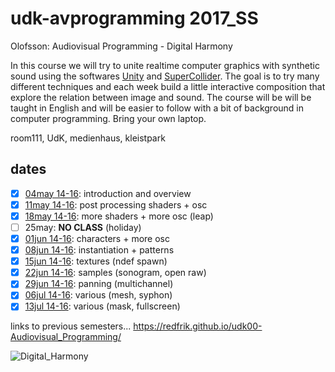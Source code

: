 udk-avprogramming 2017_SS
=========================

Olofsson: Audiovisual Programming - Digital Harmony

In this course we will try to unite realtime computer graphics with synthetic sound using the softwares [Unity](https://unity3d.com) and [SuperCollider](https://supercollider.github.io). The goal is to try many different techniques and each week build a little interactive composition that explore the relation between image and sound.
The course will be will be taught in English and will be easier to follow with a bit of background in computer programming. Bring your own laptop.

room111, UdK, medienhaus, kleistpark

dates
-----

- [x] [04may 14-16](https://github.com/redFrik/udk17-Digital_Harmony/tree/master/udk170504): introduction and overview
- [x] [11may 14-16](https://github.com/redFrik/udk17-Digital_Harmony/tree/master/udk170511): post processing shaders + osc
- [x] [18may 14-16](https://github.com/redFrik/udk17-Digital_Harmony/tree/master/udk170518): more shaders + more osc (leap)
- [ ] 25may: **NO CLASS** (holiday)
- [x] [01jun 14-16](https://github.com/redFrik/udk17-Digital_Harmony/tree/master/udk170601): characters + more osc
- [x] [08jun 14-16](https://github.com/redFrik/udk17-Digital_Harmony/tree/master/udk170608): instantiation + patterns
- [x] [15jun 14-16](https://github.com/redFrik/udk17-Digital_Harmony/tree/master/udk170615): textures (ndef spawn)
- [x] [22jun 14-16](https://github.com/redFrik/udk17-Digital_Harmony/tree/master/udk170622): samples (sonogram, open raw)
- [x] [29jun 14-16](https://github.com/redFrik/udk17-Digital_Harmony/tree/master/udk170629): panning (multichannel)
- [x] [06jul 14-16](https://github.com/redFrik/udk17-Digital_Harmony/tree/master/udk170706): various (mesh, syphon)
- [x] [13jul 14-16](https://github.com/redFrik/udk17-Digital_Harmony/tree/master/udk170713): various (mask, fullscreen)

links to previous semesters... <https://redfrik.github.io/udk00-Audiovisual_Programming/>

![Digital_Harmony](Digital_Harmony.png?raw=true "Digital_Harmony")
